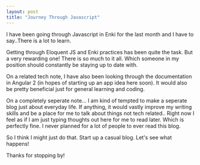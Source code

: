 ```yaml
---
layout: post
title: "Journey Through Javascript"
---
```


I have been going through Javascript in Enki for the last month and I have to say..There is a lot to learn.


Getting through Eloquent JS and Enki practices has been quite the task. But a very rewarding one! There is so much to it all.
Which someone in my position should constantly be staying up to date with. 


On a related tech note, I have also been looking through the documentation in Angular 2 (in hopes of starting up an app idea here soon).
It would also be pretty beneficial just for general learning and coding.


On a completely seperate note... I am kind of tempted to make a seperate blog just about everyday life. If anything, it would vastly
improve my writing skills and be a place for me to talk about things not tech related.. Right now I feel as if I am just typing thoughts
out here for me to read later. Which is perfectly fine. I never planned for a lot of people to ever read this blog.


So I think I might just do that. Start up a casual blog. Let's see what happens!


Thanks for stopping by!
